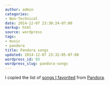 ```yaml
---
author: admin
categories:
- Non-Technical
date: 2014-12-07 23:30:24-07:00
markup: html
source: wordpress
tags:
- music
- pandora
title: Pandora songs
updated: 2014-12-07 23:32:05-07:00
wordpress_id: 93
wordpress_slug: pandora-songs
---
```

I copied the list of [songs I favorited][1] from [Pandora][2].

[1]: http://za3k.com/pandora.txt
[2]: https://www.pandora.com
